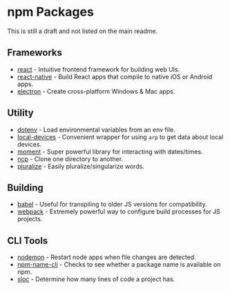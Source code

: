 # npm Packages

This is still a draft and not listed on the main readme.

## Frameworks

* [react](https://www.npmjs.com/package/react) - Intuitive frontend framework for building web UIs.
* [react-native](https://www.npmjs.com/package/react-native) - Build React apps that compile to native iOS or Android apps.
* [electron](https://www.npmjs.com/package/electron) - Create cross-platform Windows & Mac apps.

## Utility

* [dotenv](https://www.npmjs.com/package/dotenv) - Load environmental variables from an env file.
* [local-devices](https://www.npmjs.com/package/local-devices) - Convenient wrapper for using `arp` to get data about local devices.
* [moment](https://www.npmjs.com/package/moment) - Super powerful library for interacting with dates/times.
* [ncp](https://www.npmjs.com/package/ncp) - Clone one directory to another.
* [pluralize](https://www.npmjs.com/package/pluralize) - Easily pluralize/singularize words.

## Building

* [babel](https://www.npmjs.com/package/babel) - Useful for transpiling to older JS versions for compatibility.
* [webpack](https://www.npmjs.com/package/webpack) - Extremely powerful way to configure build processes for JS projects.

## CLI Tools

* [nodemon](https://www.npmjs.com/package/nodemon) - Restart node apps when file changes are detected.
* [npm-name-cli](https://www.npmjs.com/package/npm-name-cli) - Checks to see whether a package name is available on npm.
* [sloc](https://www.npmjs.com/package/sloc) - Determine how many lines of code a project has.